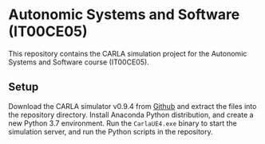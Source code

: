 # Autonomic Systems and Software (IT00CE05)

This repository contains the CARLA simulation project for the Autonomic Systems and Software course (IT00CE05).

## Setup

Download the CARLA simulator v0.9.4 from [Github](https://github.com/carla-simulator/carla/releases/tag/0.9.4) and extract the files into the repository directory.
Install Anaconda Python distribution, and create a new Python 3.7 environment.
Run the `CarlaUE4.exe` binary to start the simulation server, and run the Python scripts in the repository.
